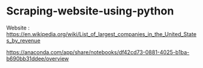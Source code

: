 # Scraping-website-using-python

Website : https://en.wikipedia.org/wiki/List_of_largest_companies_in_the_United_States_by_revenue

https://anaconda.com/app/share/notebooks/df42cd73-0881-4025-b1ba-b690bb31ddee/overview

